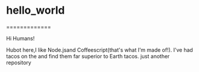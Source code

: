 # hello_world
=============

Hi Humans!

Hubot here,I like Node.jsand Coffeescript(that's what I'm made of!).
I've had tacos on the and find them far superior to Earth tacos.
just another repository
